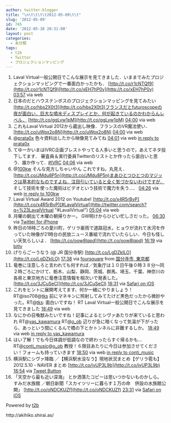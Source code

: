 ```yaml
---
author: twitter-blogger
title: "\n\t\t\t\t2012-05-09\t\t"
slug: '2012-05-09'
id: 745
date: '2012-05-10 20:31:00'
layout: post
categories:
  - 未分類
tags:
  - t2b
  - Twitter
  - プロジェクションマッピング
---
```


<div xmlns:georss="http://www.georss.org/georss">

1.  <span><span>Laval Virtual一般公開日でこんな展示を見てきました．いままでみたプロジェクションマッピングで一番面白かったかも． [http://t.co/r1cNTQf9](http://t.co/r1cNTQf9)[http://t.co/xEH7hP0v](http://t.co/xEH7hP0v)</span> <span>[<span>03:57</span>](http://twitter.com/o_ob/status/200237952805249025) <span>via web</span></span></span>
2.  <span><span>日本のだとハウステンボスのプロジェクションマッピングを見てみたい [http://t.co/hbs2X0t3](http://t.co/hbs2X0t3)フランスだとfuturoscopeの夜が面白い．巨大な噴水ディスプレイとか．何が起きているのかわからんレベル． [http://t.co/ggLvw1pM](http://t.co/ggLvw1pM)</span> <span>[<span>04:00</span>](http://twitter.com/o_ob/status/200238734036316160) <span>via web</span></span></span>
3.  <span><span>これもLaval Virtual 2012から蔵出し映像．フランスのVR魔法使い． [http://t.co/uWpx2o8N](http://t.co/uWpx2o8N)</span> <span>[<span>04:00</span>](http://twitter.com/o_ob/status/200238939368472577) <span>via web</span></span></span>
4.  <span><span>@[prata0x](http://twitter.com/prata0x "prata0x") 色々資料出したから映像見てみてね</span> <span>[<span>04:01</span>](http://twitter.com/o_ob/status/200239024672215040) <span>via web</span> [in reply to prata0x](http://twitter.com/prata0x/status/200236465278566401)</span></span>
5.  <span><span>てゆーかいまはIVRC企画ブレストやってる人多いと思うので，あえてネタ投下してます． 審査員＆実行委員Twitterのリストとか作ったら面白いと思う．誰か作って．[#IVRC](http://twitter.com/search?q=%23IVRC "#IVRC")</span> <span>[<span>04:06</span>](http://twitter.com/o_ob/status/200240449556971521) <span>via web</span></span></span>
6.  <span><span>@[100kw](http://twitter.com/100kw "100kw") そんな見方しちゃいやん これですね，丸見え． [http://t.co/JMdu8P5n](http://t.co/JMdu8P5n)まあひとつひとつのマジックは基本的なものですよね．注目引いていると全く気づかないわけですが． そして技術を使った魔術はビデオという技術で魔力を失う…．</span> <span>[<span>04:26</span>](http://twitter.com/o_ob/status/200245320905531392) <span>via web</span> [in reply to 100kw](http://twitter.com/100kw/status/200243690365665280)</span></span>
7.  <span><span>Laval Virtual Award 2012 on Youtube! [http://t.co/x4R5rBvP](http://t.co/x4R5rBvP)[#LavalVirtual](http://twitter.com/search?q=%23LavalVirtual "#LavalVirtual")</span> <span>[<span>05:04</span>](http://twitter.com/o_ob/status/200254877451034626) <span>via web</span></span></span>
8.  <span><span>月曜の朝出て木曜の朝帰りかー。 GW明けからひどい忙しさだった。</span> <span>[<span>06:30</span>](http://twitter.com/o_ob/status/200276483967684608) <span>via [Twitter for iPhone](http://twitter.com/#!/download/iphone)</span></span></span>
9.  <span><span>昨日の18時ごろの愛川町，ゲリラ豪雨で道路冠水，ヒョウが流れて氷河を作っていた映像が21時台の民放ニュース番組で流れていたらしい．今日も怪しい天気らしいよ． [http://t.co/oow8lqpd](http://t.co/oow8lqpd)</span> <span>[<span>16:19</span>](http://twitter.com/o_ob/status/200424773665304576) <span>via [bitly](http://bit.ly)</span></span></span>
10.  <span><span>げりらごーうなう (@ JR 国分寺駅) [http://t.co/LgDZkILO](http://t.co/LgDZkILO)</span> <span>[<span>17:38</span>](http://twitter.com/o_ob/status/200444652090953729) <span>via [foursquare](http://foursquare.com)</span> from [国分寺市, 東京都<span></span>](http://maps.google.com/maps?q=35.70025481,139.48025733)</span></span>
11.  <span><span>竜巻に注意しろと言われても何すれば／気象庁は１０日午後０時３８分〜同２時ごろにかけて、栃木、山梨、静岡、茨城、群馬、埼玉、千葉、神奈川の各県と東京地方に竜巻注意情報を相次いで発表した。 [http://t.co/3JCuSeCl](http://t.co/3JCuSeCl)</span> <span>[<span>18:31</span>](http://twitter.com/o_ob/status/200458118356942848) <span>via [Safari on iOS](http://www.apple.com)</span></span></span>
12.  <span><span>これをヒントに展開考えてます、何か一緒にやりましょう！ RT@iso708@[tks](http://twitter.com/tks "tks") 前にマネキンに照射してみてたけど黒色だったから微妙やった。RT@[tks](http://twitter.com/tks "tks"): 面白いですね！ RT Laval Virtual一般公開日でこんな展示を見てきました</span> <span>[<span>18:49</span>](http://twitter.com/o_ob/status/200462459088285698) <span>via web</span></span></span>
13.  <span><span>なにかの召喚獣みたいですね！記事によるとシヴァあたりが来ていると思われ RT@[yas_kawamura](http://twitter.com/yas_kawamura "yas_kawamura") RT@[o_ob](http://twitter.com/o_ob "o_ob") 辺りが急に暗くなって気温が下がったら、あっという間にくるんで橋の下とかトンネルに非難するしか。</span> <span>[<span>18:49</span>](http://twitter.com/o_ob/status/200462650180771840) <span>via web</span> [in reply to yas_kawamura](http://twitter.com/yas_kawamura/status/200458915752837121)</span></span>
14.  <span><span>はい了解！でも今日体調が低調なので終わったらすぐ帰るかも… RT@[conti_music](http://twitter.com/conti_music "conti_music")@[o_ob](http://twitter.com/o_ob "o_ob") 教授！６限目あたりに今日は参加させてください！フォームも持っていきます</span> <span>[<span>18:50</span>](http://twitter.com/o_ob/status/200462867164700672) <span>via web</span> [in reply to conti_music](http://twitter.com/conti_music/status/200460583299072000)</span></span>
15.  <span><span>横浜駅にシヴァ降臨 ／【横浜駅水没なう】現地状況まとめ【ゲリラ雹も】2012.5.10 - NAVER まとめ [http://t.co/jyUP3L9b](http://t.co/jyUP3L9b)</span> <span>[<span>18:54</span>](http://twitter.com/o_ob/status/200463678779293696) <span>via [Tweet Button](http://twitter.com/tweetbutton)</span></span></span>
16.  <span><span>「天空から最も近い深海」 とか洒落たコピーは思いつかないものかしら。 すみだ水族館 ／朝日新聞「スカイツリーに暮らす１万の命　併設の水族館公開」 [http://t.co/oNDCKUZf](http://t.co/oNDCKUZf)</span> <span>[<span>23:31</span>](http://twitter.com/o_ob/status/200533491874676736) <span>via [Safari on iOS](http://www.apple.com)</span></span></span>

</div>

Powered by [t2b](http://t2b.utilz.jp/)

<div>http://akihiko.shirai.as/</div>